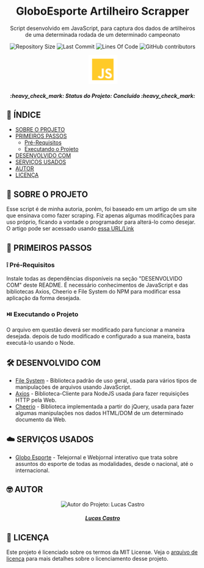 <h1 align="center">GloboEsporte Artilheiro Scrapper</h1>
<p align="center">Script desenvolvido em JavaScript, para captura dos dados de artilheiros de uma determinada rodada de um determinado campeonato</p>

<p align="center">
<img alt="Repository Size" src="https://img.shields.io/github/repo-size/LucasCastro99/GloboEsporte_Artilheiro_Scrapper?color=FFD43B&label=Tamanho%20do%20Reposit%C3%B3rio">
<img alt="Last Commit" src="https://img.shields.io/github/last-commit/LucasCastro99/GloboEsporte_Artilheiro_Scrapper?color=346b31&label=%C3%9Altimo%20Commit">
<img alt="Lines Of Code" src="https://img.shields.io/tokei/lines/github/LucasCastro99/GloboEsporte_Artilheiro_Scrapper?color=306998&label=Linhas%20de%20C%C3%B3digo">
<img alt="GitHub contributors" src="https://img.shields.io/github/contributors/LucasCastro99/GloboEsporte_Artilheiro_Scrapper?color=646464&label=Contribuidores">
</p>

<p align="center">
  <a href='https://www.javascript.com/'><img title='JavaScript' alt='JavaScript Icon' width='75' src='https://raw.githubusercontent.com/PKief/vscode-material-icon-theme/96b211be6f4eaf7d82990400c06d0e2787136a4d/icons/javascript.svg'></a>
</p>

<h5 align="center">:heavy_check_mark: Status do Projeto: Concluído :heavy_check_mark:</h5>

## :mag_right: ÍNDICE
* [SOBRE O PROJETO](#thought_balloon-sobre-o-projeto)
* [PRIMEIROS PASSOS](#triangular_flag_on_post-primeiros-passos)
  * [Pré-Requisitos](#grey_exclamation-pré-requisitos)
  * [Executando o Projeto](#play_or_pause_button-executando-o-projeto)
* [DESENVOLVIDO COM](#hammer_and_wrench-desenvolvido-com)
* [SERVIÇOS USADOS](#cloud-serviços-usados)
* [AUTOR](#nerd_face-autor)
* [LICENÇA](#memo-licença)

## :thought_balloon: SOBRE O PROJETO
Esse script é de minha autoria, porém, foi baseado em um artigo de um site que ensinava como fazer scraping. Fiz apenas algumas modificações para uso próprio, ficando a vontade o programador para alterá-lo como desejar. O artigo pode ser acessado usando [essa URL/Link](https://www.mundojs.com.br/2020/05/25/criando-um-web-scraper-com-nodejs/#page-content)

## :triangular_flag_on_post: PRIMEIROS PASSOS

### :grey_exclamation: Pré-Requisitos
Instale todas as dependências disponíveis na seção "DESENVOLVIDO COM" deste README. É necessário conhecimentos de JavaScript e das bibliotecas Axios, Cheerio e File System do NPM para modificar essa aplicação da forma desejada.

### :play_or_pause_button: Executando o Projeto
O arquivo em questão deverá ser modificado para funcionar a maneira desejada. depois de tudo modificado e configurado a sua maneira, basta executá-lo usando o Node.

## :hammer_and_wrench: DESENVOLVIDO COM
- [File System](https://nodejs.org/api/fs.html) - Biblioteca padrão de uso geral, usada para vários tipos de manipulações de arquivos usando JavaScript.
- [Axios](https://github.com/axios/axios) - Biblioteca-Cliente para NodeJS usada ṕara fazer requisições HTTP pela Web.
- [Cheerio](https://github.com/cheeriojs/cheerio) - Biblioteca implementada a partir do jQuery, usada para fazer algumas manipulações nos dados HTML/DOM de um determinado documento da Web.

## :cloud: SERVIÇOS USADOS
- [Globo Esporte](https://globoesporte.globo.com/) - Telejornal e Webjornal interativo que trata sobre assuntos do esporte de todas as modalidades, desde o nacional, até o internacional.

## :nerd_face: AUTOR
<p align="center">
  <img src="https://scontent-gig2-1.xx.fbcdn.net/v/t1.0-9/109824217_2691559037795111_7746659220092914184_n.jpg?_nc_cat=104&ccb=2&_nc_sid=09cbfe&_nc_ohc=8czfqj84amEAX-2sKl9&_nc_ht=scontent-gig2-1.xx&oh=fa711f49f83ab06bb1f87aa2783b2534&oe=5FC6CBA8" alt="Autor do Projeto: Lucas Castro" width="150">
  <a href="https://github.com/LucasCastro99"><h5 align="center">Lucas Castro</h5></a>
</p>
  
## :memo: LICENÇA
Este projeto é licenciado sobre os termos da MIT License. Veja o [arquivo de licença](LICENSE.md) para mais detalhes sobre o licenciamento desse projeto.
